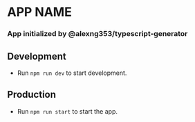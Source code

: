 # APP NAME
### App initialized by @alexng353/typescript-generator
## Development
 - Run `npm run dev` to start development.
## Production
 - Run `npm run start` to start the app.